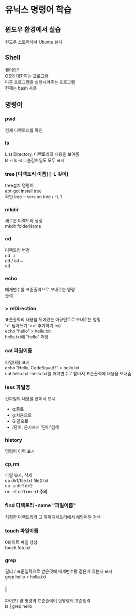 # 유닉스 명령어 학습  

## 윈도우 환경에서 실습  

윈도우 스토어에서 Ubuntu 설치  

## Shell
쉘이란?  
OS와 대화하는 프로그램  
다른 프로그램을 실행시켜주는 프로그램  
현재는 bash 사용  

## 명령어  
### pwd
현재 디렉토리를 확인
### ls  
List Directory, 디렉토리의 내용을 보여줌  
ls -l
ls -al : 숨김파일도 모두 표시  
### tree [디렉토리 이름] [-L 깊이]  
tree설치 명령어  
apt-get install tree  
확인  tree --version
tree / -L 1  
### mkdir  
새로운 디렉토리 생성  
mkdir folderName  
### cd
디렉토리 변경  
cd ../  
cd /
cd ~  
cd    
### echo
매개변수를 표준출력으로 보내주는 명령  
출력  
### > reDirection
표준출력의 내용을 뒤에있는 아규먼트로 보내주는 명령  
'>' 덮어쓰기
'>>' 추가하기
ex)  
echo "hello" > hello.txt  
hello.txt에 "hello" 저장  
### cat 파일이름
파일내용 표시  
echo "Hello, CodeSquad?" > hello.txt  
cat hello.txt -hello.txt를 매개변수로 받아서 표준출력에 내용을 보내줌  
### less 파일명
긴파일의 내용을 끊어서 표시
- q:종료
- g:처음으로
- G:끝으로
- /단어: 문서에서 '단어'검색
### history
명령어 이력 표시  
### cp,rm
파일 복사, 삭제  
cp dir1/file.txt file2.txt  
cp -a dir1 dir2  
rm -rf dir1 **rm -rf 주의**
### find 디렉토리 -name "파일이름"
지정한 디렉토리와 그 하위디렉토리에서 해당파일 검색  
### touch 파일이름
0바이트 파일 생성  
touch foo.txt  
### grep
필터 / 표준입력으로 받은것에 매개변수랑 같은게 있는지 표시  
grep hello < hello.txt  
### |
파이프/ 앞 명령의 표준출력이 뒷명령의 표준입력  
ls | grep hello
